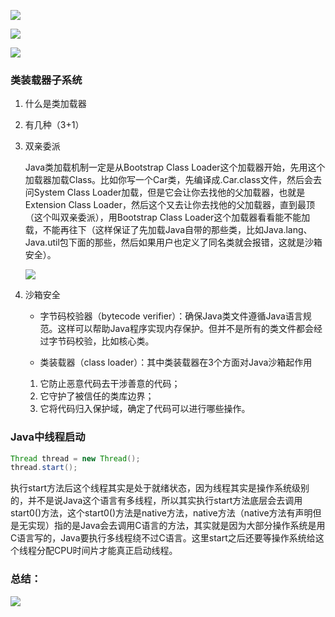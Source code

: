![](https://winterliublog.oss-cn-beijing.aliyuncs.com/winterliu-notes/JVM/20201006205404.png)

![](https://winterliublog.oss-cn-beijing.aliyuncs.com/winterliu-notes/JVM/20201006210011.png)

![](https://winterliublog.oss-cn-beijing.aliyuncs.com/notes/image-20201006210721612.png)

### 类装载器子系统

1. 什么是类加载器

2. 有几种（3+1）

3. 双亲委派

   Java类加载机制一定是从Bootstrap Class Loader这个加载器开始，先用这个加载器加载Class。比如你写一个Car类，先编译成.Car.class文件，然后会去问System Class Loader加载，但是它会让你去找他的父加载器，也就是Extension Class Loader，然后这个又去让你去找他的父加载器，直到最顶（这个叫双亲委派），用Bootstrap Class Loader这个加载器看看能不能加载，不能再往下（这样保证了先加载Java自带的那些类，比如Java.lang、Java.util包下面的那些，然后如果用户也定义了同名类就会报错，这就是沙箱安全）。

   ![](https://winterliublog.oss-cn-beijing.aliyuncs.com/winterliu-notes/JVM/20201006211621.png)

4. 沙箱安全

   - 字节码校验器（bytecode verifier）：确保Java类文件遵循Java语言规范。这样可以帮助Java程序实现内存保护。但并不是所有的类文件都会经过字节码校验，比如核心类。

   - 类装载器（class loader）：其中类装载器在3个方面对Java沙箱起作用

   1. 它防止恶意代码去干涉善意的代码；
   2. 它守护了被信任的类库边界；
   3. 它将代码归入保护域，确定了代码可以进行哪些操作。

### Java中线程启动

```java 
Thread thread = new Thread();
thread.start();
```

执行start方法后这个线程其实是处于就绪状态，因为线程其实是操作系统级别的，并不是说Java这个语言有多线程，所以其实执行start方法底层会去调用start0()方法，这个start0()方法是native方法，native方法（native方法有声明但是无实现）指的是Java会去调用C语言的方法，其实就是因为大部分操作系统是用C语言写的，Java要执行多线程绕不过C语言。这里start之后还要等操作系统给这个线程分配CPU时间片才能真正启动线程。

### 总结：

![](https://winterliublog.oss-cn-beijing.aliyuncs.com/winterliu-notes/JVM/20201006221049.png)